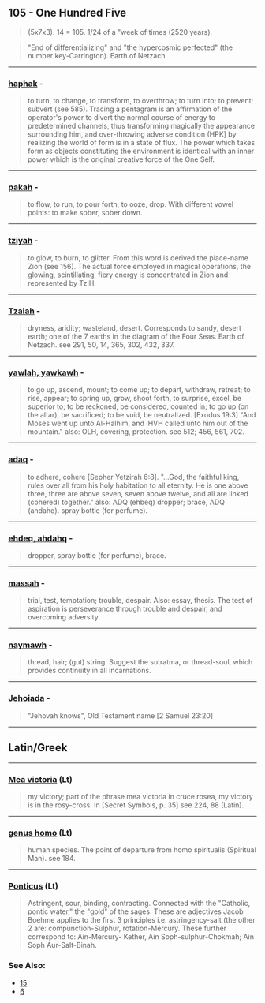## 105 - One Hundred Five
> (5x7x3). 14 = 105. 1/24 of a "week of times (2520 years).

> "End of differentializing" and "the hypercosmic perfected" (the number key-Carrington). Earth of Netzach.

---

### [haphak](/keys/HPK) - 
> to turn, to change, to transform, to overthrow; to turn into; to prevent; subvert (see 585). Tracing a pentagram is an affirmation of the operator's power to divert the normal course of energy to predetermined channels, thus transforming magically the appearance surrounding him, and over-throwing adverse condition (HPK] by realizing the world of form is in a state of flux. The power which takes form as objects constituting the environment is identical with an inner power which is the original creative force of the One Self.

---

### [pakah](/keys/PKH) - 
> to flow, to run, to pour forth; to ooze, drop. With different vowel points: to make sober, sober down.

---

### [tziyah](/keys/TzIH) - 
> to glow, to burn, to glitter. From this word is derived the place-name Zion (see 156). The actual force employed in magical operations, the glowing, scintillating, fiery energy is concentrated in Zion and represented by TzIH.

---

### [Tzaiah](/keys/TzIH) - 
> dryness, aridity; wasteland, desert. Corresponds to sandy, desert earth; one of the 7 earths in the diagram of the Four Seas. Earth of Netzach. see 291, 50, 14, 365, 302, 432, 337.

---

### [yawlah, yawkawh](/keys/OLH) - 
> to go up, ascend, mount; to come up; to depart, withdraw, retreat; to rise, appear; to spring up, grow, shoot forth, to surprise, excel, be superior to; to be reckoned, be considered, counted in; to go up (on the altar), be sacrificed; to be void, be neutralized. [Exodus 19:3] "And Moses went up unto Al-Halhim, and IHVH called unto him out of the mountain." also: OLH, covering, protection. see 512; 456, 561, 702.

---

### [adaq](/keys/ADQ) - 
> to adhere, cohere [Sepher Yetzirah 6:8]. "...God, the faithful king, rules over all from his holy habitation to all eternity. He is one above three, three are above seven, seven above twelve, and all are linked (cohered) together." also: ADQ (ehbeq) dropper; brace, ADQ (ahdahq). spray bottle (for perfume).

---

### [ehdeq, ahdahq](/keys/ADQ) - 
> dropper, spray bottle (for perfume), brace.

---

### [massah](/keys/MSH) - 
> trial, test, temptation; trouble, despair. Also: essay, thesis. The test of aspiration is perseverance through trouble and despair, and overcoming adversity.

---

### [naymawh](/keys/NIMH) - 
> thread, hair; (gut) string. Suggest the sutratma, or thread-soul, which provides continuity in all incarnations.

---

### [Jehoiada](/keys/IHVIDO) - 
> "Jehovah knows", Old Testament name [2 Samuel 23:20]

---

## Latin/Greek

---

### [Mea victoria](Mea+victoria) (Lt)
> my victory; part of the phrase mea victoria in cruce rosea, my victory is in the rosy-cross. In [Secret Symbols, p. 35] see 224, 88 (Latin).

---

### [genus homo](genus+homo) (Lt)
> human species. The point of departure from homo spiritualis (Spiritual Man). see 184.

---

### [Ponticus](Ponticus) (Lt)
> Astringent, sour, binding, contracting. Connected with the "Catholic, pontic water," the "gold" of the sages. These are adjectives Jacob Boehme applies to the first 3 principles i.e. astringency-salt (the other 2 are: compunction-Sulphur, rotation-Mercury. These further correspond to: Ain-Mercury- Kether, Ain Soph-sulphur-Chokmah; Ain Soph Aur-Salt-Binah.

### See Also:

- [15](15)
- [6](6)
